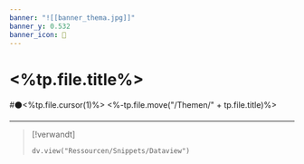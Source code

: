 ```yaml
---
banner: "![[banner_thema.jpg]]"
banner_y: 0.532
banner_icon: 🌵
---
```


# <%tp.file.title%>

#⚫<%tp.file.cursor(1)%>
<%-tp.file.move("/Themen/" + tp.file.title)%>

---

> [!verwandt]
> ```dataviewjs
> dv.view("Ressourcen/Snippets/Dataview")
> ```